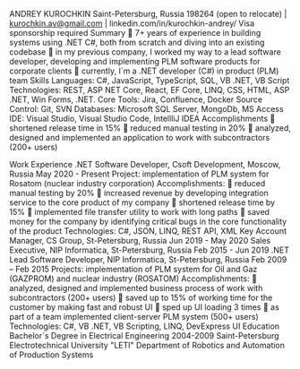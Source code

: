 ANDREY KUROCHKIN
Saint-Petersburg, Russia 198264 (open to relocate) | kurochkin.av@gmail.com | linkedin.com/in/kurochkin-andrey/
Visa sponsorship required
Summary
	7+ years of experience in building systems using .NET C#, both from scratch and diving into an existing codebase
	in my previous company, I worked my way to a lead software developer, developing and implementing PLM software products for corporate clients
	currently, I`m a .NET developer (C#) in product (PLM) team
Skills
Languages: C#, JavaScript, TypeScript, SQL, VB .NET, VB Script 
Technologies: REST, ASP NET Core, React, EF Core, LINQ, CSS, HTML, ASP .NET, Win Forms, .NET. Core
Tools: Jira, Confluence, Docker
Source Control: Git, SVN
Databases: Microsoft SQL Server, MongoDb, MS Access
IDE: Visual Studio, Visual Studio Code, IntellliJ IDEA	Accomplishments
	shortened release time in 15%
	reduced manual testing in 20%
	analyzed, designed and implemented an application to work with subcontractors (200+ users)

Work Experience
.NET Software Developer,  Csoft Development, Moscow, Russia  May 2020 - Present
Project: implementation of PLM system for Rosatom (nuclear industry corporation)
Accomplishments:
	reduced manual testing by 20%
	increased revenue by developing integration service to the core product of my company
	shortened release time by 15%
	implemented file transfer utility to work with long paths
	saved money for the company by identifying critical bugs in the core functionality of the product
Technologies: C#, JSON, LINQ, REST API, XML
Key Account Manager,   CS Group, St-Petersburg, Russia  Jun 2019 - May 2020
Sales Executive,    NIP Informatica, St-Petersburg, Russia Feb 2015 - Jun 2019
.NET Lead Software Developer,  NIP Informatica, St-Petersburg, Russia  Feb 2009 – Feb 2015
Projects: implementation of PLM system for Oil and Gaz (GAZPROM) and nuclear industry (ROSATOM)
Accomplishments:
	analyzed, designed and implemented business process of work with subcontractors (200+ users)
	saved up to 15% of working time for the customer by making fast and robust UI
	sped up UI loading 3 times
	as part of a team implemented client-server PLM system (500+ users)
Technologies: C#, VB .NET, VB Scripting, LINQ, DevExpress UI 
Education
Bachelor`s Degree in Electrical Engineering 2004-2009
Saint-Petersburg Electrotechnical University "LETI"
Department of Robotics and Automation of Production Systems
